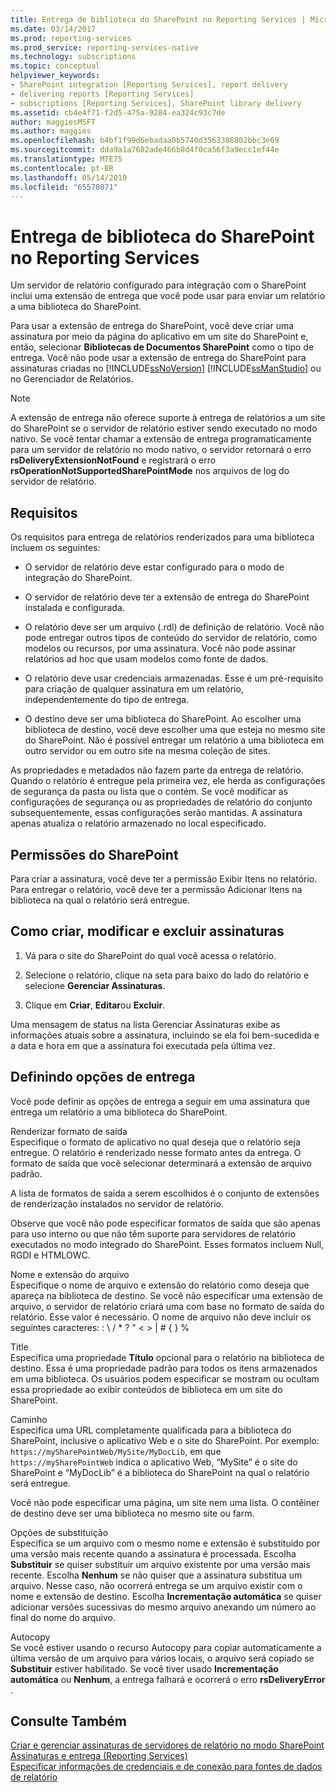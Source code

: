 ```yaml
---
title: Entrega de biblioteca do SharePoint no Reporting Services | Microsoft Docs
ms.date: 03/14/2017
ms.prod: reporting-services
ms.prod_service: reporting-services-native
ms.technology: subscriptions
ms.topic: conceptual
helpviewer_keywords:
- SharePoint integration [Reporting Services], report delivery
- delivering reports [Reporting Services]
- subscriptions [Reporting Services], SharePoint library delivery
ms.assetid: cb4e4f71-f2d5-475a-9284-ea324c93c7de
author: maggiesMSFT
ms.author: maggies
ms.openlocfilehash: b4bf1f99d6ebadaa0b5740d3563386802bbc3e69
ms.sourcegitcommit: dda9a1a7682ade466b8d4f0ca56f3a9ecc1ef44e
ms.translationtype: MTE75
ms.contentlocale: pt-BR
ms.lasthandoff: 05/14/2019
ms.locfileid: "65578071"
---
```

# <a name="sharepoint-library-delivery-in-reporting-services"></a>Entrega de biblioteca do SharePoint no Reporting Services
  Um servidor de relatório configurado para integração com o SharePoint inclui uma extensão de entrega que você pode usar para enviar um relatório a uma biblioteca do SharePoint.  
  
 Para usar a extensão de entrega do SharePoint, você deve criar uma assinatura por meio da página do aplicativo em um site do SharePoint e, então, selecionar **Bibliotecas de Documentos SharePoint** como o tipo de entrega. Você não pode usar a extensão de entrega do SharePoint para assinaturas criadas no [!INCLUDE[ssNoVersion](../../includes/ssnoversion-md.md)] [!INCLUDE[ssManStudio](../../includes/ssmanstudio-md.md)] ou no Gerenciador de Relatórios.  
  
> [!NOTE]  
>  A extensão de entrega não oferece suporte à entrega de relatórios a um site do SharePoint se o servidor de relatório estiver sendo executado no modo nativo. Se você tentar chamar a extensão de entrega programaticamente para um servidor de relatório no modo nativo, o servidor retornará o erro **rsDeliveryExtensionNotFound** e registrará o erro **rsOperationNotSupportedSharePointMode** nos arquivos de log do servidor de relatório.  
  
## <a name="requirements"></a>Requisitos  
 Os requisitos para entrega de relatórios renderizados para uma biblioteca incluem os seguintes:  
  
-   O servidor de relatório deve estar configurado para o modo de integração do SharePoint.  
  
-   O servidor de relatório deve ter a extensão de entrega do SharePoint instalada e configurada.  
  
-   O relatório deve ser um arquivo (.rdl) de definição de relatório. Você não pode entregar outros tipos de conteúdo do servidor de relatório, como modelos ou recursos, por uma assinatura. Você não pode assinar relatórios ad hoc que usam modelos como fonte de dados.  
  
-   O relatório deve usar credenciais armazenadas. Esse é um pré-requisito para criação de qualquer assinatura em um relatório, independentemente do tipo de entrega.  
  
-   O destino deve ser uma biblioteca do SharePoint. Ao escolher uma biblioteca de destino, você deve escolher uma que esteja no mesmo site do SharePoint. Não é possível entregar um relatório a uma biblioteca em outro servidor ou em outro site na mesma coleção de sites.  
  
 As propriedades e metadados não fazem parte da entrega de relatório. Quando o relatório é entregue pela primeira vez, ele herda as configurações de segurança da pasta ou lista que o contém. Se você modificar as configurações de segurança ou as propriedades de relatório do conjunto subsequentemente, essas configurações serão mantidas. A assinatura apenas atualiza o relatório armazenado no local especificado.  
  
## <a name="sharepoint-permissions"></a>Permissões do SharePoint  
 Para criar a assinatura, você deve ter a permissão Exibir Itens no relatório. Para entregar o relatório, você deve ter a permissão Adicionar Itens na biblioteca na qual o relatório será entregue.  
  
## <a name="how-to-create-modify-and-delete-subscriptions"></a>Como criar, modificar e excluir assinaturas  
  
1.  Vá para o site do SharePoint do qual você acessa o relatório.  
  
2.  Selecione o relatório, clique na seta para baixo do lado do relatório e selecione **Gerenciar Assinaturas**.  
  
3.  Clique em **Criar**, **Editar**ou **Excluir**.  
  
 Uma mensagem de status na lista Gerenciar Assinaturas exibe as informações atuais sobre a assinatura, incluindo se ela foi bem-sucedida e a data e hora em que a assinatura foi executada pela última vez.  
  
## <a name="setting-delivery-options"></a>Definindo opções de entrega  
 Você pode definir as opções de entrega a seguir em uma assinatura que entrega um relatório a uma biblioteca do SharePoint.  
  
 Renderizar formato de saída  
 Especifique o formato de aplicativo no qual deseja que o relatório seja entregue. O relatório é renderizado nesse formato antes da entrega. O formato de saída que você selecionar determinará a extensão de arquivo padrão.  
  
 A lista de formatos de saída a serem escolhidos é o conjunto de extensões de renderização instalados no servidor de relatório.  
  
 Observe que você não pode especificar formatos de saída que são apenas para uso interno ou que não têm suporte para servidores de relatório executados no modo integrado do SharePoint. Esses formatos incluem Null, RGDI e HTMLOWC.  
  
 Nome e extensão do arquivo  
 Especifique o nome de arquivo e extensão do relatório como deseja que apareça na biblioteca de destino. Se você não especificar uma extensão de arquivo, o servidor de relatório criará uma com base no formato de saída do relatório. Esse valor é necessário. O nome de arquivo não deve incluir os seguintes caracteres: : \ / * ? " < > | # { } %  
  
 Title  
 Especifica uma propriedade **Título** opcional para o relatório na biblioteca de destino. Essa é uma propriedade padrão para todos os itens armazenados em uma biblioteca. Os usuários podem especificar se mostram ou ocultam essa propriedade ao exibir conteúdos de biblioteca em um site do SharePoint.  
  
 Caminho  
 Especifica uma URL completamente qualificada para a biblioteca do SharePoint, inclusive o aplicativo Web e o site do SharePoint. Por exemplo: `https://mySharePointWeb/MySite/MyDocLib`, em que `https://mySharePointWeb` indica o aplicativo Web, “MySite” é o site do SharePoint e “MyDocLib” é a biblioteca do SharePoint na qual o relatório será entregue.  
  
 Você não pode especificar uma página, um site nem uma lista. O contêiner de destino deve ser uma biblioteca no mesmo site ou farm.  
  
 Opções de substituição  
 Especifica se um arquivo com o mesmo nome e extensão é substituído por uma versão mais recente quando a assinatura é processada. Escolha **Substituir** se quiser substituir um arquivo existente por uma versão mais recente. Escolha **Nenhum** se não quiser que a assinatura substitua um arquivo. Nesse caso, não ocorrerá entrega se um arquivo existir com o nome e extensão de destino. Escolha **Incrementação automática** se quiser adicionar versões sucessivas do mesmo arquivo anexando um número ao final do nome do arquivo.  
  
 Autocopy  
 Se você estiver usando o recurso Autocopy para copiar automaticamente a última versão de um arquivo para vários locais, o arquivo será copiado se **Substituir** estiver habilitado. Se você tiver usado **Incrementação automática** ou **Nenhum**, a entrega falhará e ocorrerá o erro **rsDeliveryError** .  
  
## <a name="see-also"></a>Consulte Também  
 [Criar e gerenciar assinaturas de servidores de relatório no modo SharePoint](../../reporting-services/subscriptions/create-and-manage-subscriptions-for-sharepoint-mode-report-servers.md)   
 [Assinaturas e entrega &#40;Reporting Services&#41;](../../reporting-services/subscriptions/subscriptions-and-delivery-reporting-services.md)   
 [Especificar informações de credenciais e de conexão para fontes de dados de relatório](../../reporting-services/report-data/specify-credential-and-connection-information-for-report-data-sources.md)  
  
  
